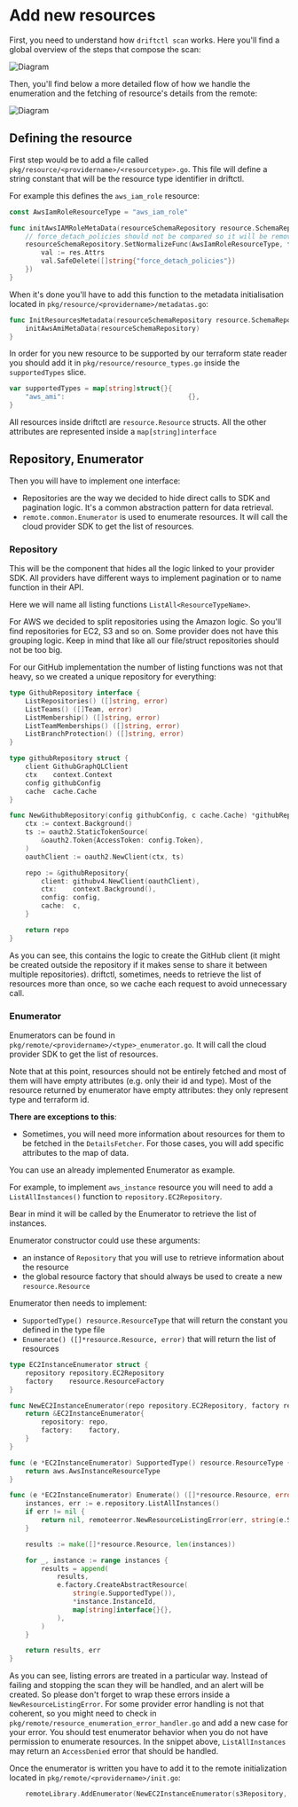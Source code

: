 # Add new resources

First, you need to understand how `driftctl scan` works. Here you'll find a global overview of the steps that compose the scan:

![Diagram](media/generalflow.png)

Then, you'll find below a more detailed flow of how we handle the enumeration and the fetching of resource's details from the remote:

![Diagram](media/resource.png)

## Defining the resource

First step would be to add a file called `pkg/resource/<providername>/<resourcetype>.go`.
This file will define a string constant that will be the resource type identifier in driftctl.

For example this defines the `aws_iam_role` resource:

```go
const AwsIamRoleResourceType = "aws_iam_role"

func initAwsIAMRoleMetaData(resourceSchemaRepository resource.SchemaRepositoryInterface) {
	// force_detach_policies should not be compared so it will be removed before the comparison
	resourceSchemaRepository.SetNormalizeFunc(AwsIamRoleResourceType, func(res *resource.Resource) {
		val := res.Attrs
		val.SafeDelete([]string{"force_detach_policies"})
	})
}
```

When it's done you'll have to add this function to the metadata initialisation located in `pkg/resource/<providername>/metadatas.go`:

```go
func InitResourcesMetadata(resourceSchemaRepository resource.SchemaRepositoryInterface) {
    initAwsAmiMetaData(resourceSchemaRepository)
}
```

In order for you new resource to be supported by our terraform state reader you should add it in `pkg/resource/resource_types.go` inside the `supportedTypes` slice.

```go
var supportedTypes = map[string]struct{}{
    "aws_ami":                               {},
}
```


All resources inside driftctl are `resource.Resource` structs.
All the other attributes are represented inside a `map[string]interface`

## Repository, Enumerator

Then you will have to implement one interface:

- Repositories are the way we decided to hide direct calls to SDK and pagination logic. It's a common abstraction pattern for data retrieval.
- `remote.common.Enumerator` is used to enumerate resources. It will call the cloud provider SDK to get the list of resources.

### Repository

This will be the component that hides all the logic linked to your provider SDK. All providers have different ways to implement pagination or to name function in their API.

Here we will name all listing functions `ListAll<ResourceTypeName>`.

For AWS we decided to split repositories using the Amazon logic. So you'll find repositories for EC2, S3 and so on.
Some provider does not have this grouping logic. Keep in mind that like all our file/struct repositories should not be too big.

For our GitHub implementation the number of listing functions was not that heavy, so we created a unique repository for everything:

```go
type GithubRepository interface {
	ListRepositories() ([]string, error)
	ListTeams() ([]Team, error)
	ListMembership() ([]string, error)
	ListTeamMemberships() ([]string, error)
	ListBranchProtection() ([]string, error)
}

type githubRepository struct {
	client GithubGraphQLClient
	ctx    context.Context
	config githubConfig
	cache  cache.Cache
}

func NewGithubRepository(config githubConfig, c cache.Cache) *githubRepository {
	ctx := context.Background()
	ts := oauth2.StaticTokenSource(
		&oauth2.Token{AccessToken: config.Token},
	)
	oauthClient := oauth2.NewClient(ctx, ts)

	repo := &githubRepository{
		client: githubv4.NewClient(oauthClient),
		ctx:    context.Background(),
		config: config,
		cache:  c,
	}

	return repo
}
```

As you can see, this contains the logic to create the GitHub client (it might be created outside the repository if it makes sense to share it between multiple repositories).
driftctl, sometimes, needs to retrieve the list of resources more than once, so we cache each request to avoid unnecessary call.

### Enumerator

Enumerators can be found in `pkg/remote/<providername>/<type>_enumerator.go`. It will call the cloud provider SDK to get the list of resources.

Note that at this point, resources should not be entirely fetched and most of them will have empty attributes (e.g. only their id and type).
Most of the resource returned by enumerator have empty attributes: they only represent type and terraform id.

**There are exceptions to this**:
- Sometimes, you will need more information about resources for them to be fetched in the `DetailsFetcher`. For those cases, you will add specific attributes to the map of data.

You can use an already implemented Enumerator as example.

For example, to implement `aws_instance` resource you will need to add a `ListAllInstances()` function to `repository.EC2Repository`.

Bear in mind it will be called by the Enumerator to retrieve the list of instances.

Enumerator constructor could use these arguments:
- an instance of `Repository` that you will use to retrieve information about the resource
- the global resource factory that should always be used to create a new `resource.Resource`

Enumerator then needs to implement:
- `SupportedType() resource.ResourceType` that will return the constant you defined in the type file
- `Enumerate() ([]*resource.Resource, error)` that will return the list of resources

```go
type EC2InstanceEnumerator struct {
	repository repository.EC2Repository
	factory    resource.ResourceFactory
}

func NewEC2InstanceEnumerator(repo repository.EC2Repository, factory resource.ResourceFactory) *EC2InstanceEnumerator {
	return &EC2InstanceEnumerator{
		repository: repo,
		factory:    factory,
	}
}

func (e *EC2InstanceEnumerator) SupportedType() resource.ResourceType {
	return aws.AwsInstanceResourceType
}

func (e *EC2InstanceEnumerator) Enumerate() ([]*resource.Resource, error) {
	instances, err := e.repository.ListAllInstances()
	if err != nil {
		return nil, remoteerror.NewResourceListingError(err, string(e.SupportedType()))
	}

	results := make([]*resource.Resource, len(instances))

	for _, instance := range instances {
		results = append(
			results,
			e.factory.CreateAbstractResource(
				string(e.SupportedType()),
				*instance.InstanceId,
				map[string]interface{}{},
			),
		)
	}

	return results, err
}
```

As you can see, listing errors are treated in a particular way. Instead of failing and stopping the scan they will be handled, and an alert will be created.
So please don't forget to wrap these errors inside a `NewResourceListingError`.
For some provider error handling is not that coherent, so you might need to check in `pkg/remote/resource_enumeration_error_handler.go` and add a new case for your error.
You should test enumerator behavior when you do not have permission to enumerate resources. In the snippet above, `ListAllInstances` may return an `AccessDenied` error that should be handled.

Once the enumerator is written you have to add it to the remote initialization located in `pkg/remote/<providername>/init.go`:

```go
    remoteLibrary.AddEnumerator(NewEC2InstanceEnumerator(s3Repository, factory))
```
